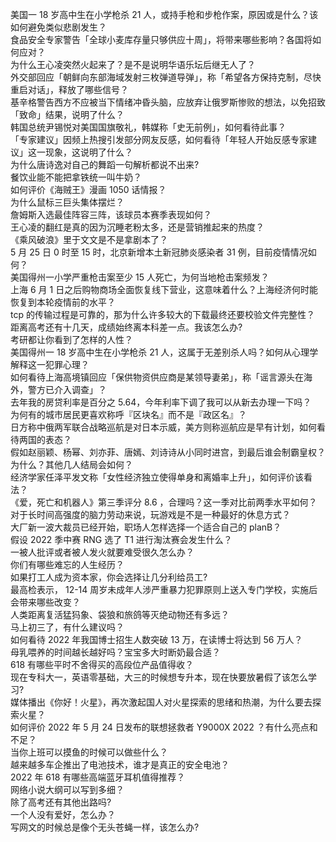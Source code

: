 美国一 18 岁高中生在小学枪杀 21 人，或持手枪和步枪作案，原因或是什么？该如何避免类似悲剧发生？  
食品安全专家警告「全球小麦库存量只够供应十周」，将带来哪些影响？各国将如何应对？  
为什么王心凌突然火起来了？是不是说明华语乐坛后继无人了？  
外交部回应「朝鲜向东部海域发射三枚弹道导弹」，称「希望各方保持克制，尽快重启对话」，释放了哪些信号？  
基辛格警告西方不应被当下情绪冲昏头脑，应放弃让俄罗斯惨败的想法，以免招致「致命」结果，说明了什么？  
韩国总统尹锡悦对美国国旗敬礼，韩媒称「史无前例」，如何看待此事？  
「专家建议」因频上热搜引发部分网友反感，如何看待「年轻人开始反感专家建议」这一现象，这说明了什么？  
为什么唐诗逸对自己的舞蹈一句解析都说不出来?  
餐饮业能不能把拿铁统一叫牛奶？  
如何评价《海贼王》漫画 1050 话情报？  
为什么鼠标三巨头集体摆烂？  
詹姆斯入选最佳阵容三阵，该球员本赛季表现如何？  
王心凌的翻红是真的因为沉睡老粉太多，还是营销推起来的热度？  
《乘风破浪》里于文文是不是拿剧本了？  
5 月 25 日 0 时至 15 时，北京新增本土新冠肺炎感染者 31 例，目前疫情情况如何？  
美国得州一小学严重枪击案至少 15 人死亡，为何当地枪击案频发？  
上海 6 月 1 日之后购物商场全面恢复线下营业，这意味着什么？上海经济何时能恢复到本轮疫情前的水平？  
tcp 的传输过程是可靠的，那为什么许多较大的下载最终还要校验文件完整性？  
距离高考还有十几天，成绩始终离本科差一点。我该怎么办?  
考研都让你看到了怎样的人性？  
美国得州一 18 岁高中生在小学枪杀 21 人，这属于无差别杀人吗？如何从心理学解释这一犯罪心理？  
如何看待上海高境镇回应「保供物资供应商是某领导妻弟」，称「谣言源头在海外，警方已介入调查」？  
去年我的房贷利率是百分之 5.64，今年利率下调了我可以从新去办理一下吗？  
为何有的城市居民更喜欢称呼『区块名』而不是『政区名』？  
日方称中俄两军联合战略巡航是对日本示威，美方则称巡航应是早有计划，如何看待两国的表态？  
假如赵丽颖、杨幂、刘亦菲、唐嫣、刘诗诗从小同时进宫，到最后谁会制霸皇权？为什么？其他几人结局会如何？  
经济学家任泽平发文称「女性经济独立使得单身和离婚率上升」，如何评价该看法？  
《爱，死亡和机器人》第三季评分 8.6 ，合理吗？这一季对比前两季水平如何？  
对于长时间高强度的脑力劳动来说，玩游戏是不是一种最好的休息方式？  
大厂新一波大裁员已经开始，职场人怎样选择一个适合自己的 planB？  
假设 2022 季中赛 RNG 选了 T1 进行淘汰赛会发生什么？  
一被人批评或者被人发火就要难受很久怎么办？  
你们有哪些难忘的人生经历？  
如果打工人成为资本家，你会选择让几分利给员工?  
最高检表示， 12-14 周岁未成年人涉严重暴力犯罪原则上送入专门学校，实施后会带来哪些改变？  
人类距离复活猛犸象、袋狼和旅鸽等灭绝动物还有多远？  
马上初三了，有什么建议吗？  
如何看待 2022 年我国博士招生人数突破 13 万，在读博士将达到 56 万人？  
母乳喂养的时间越长越好吗？宝宝多大时断奶最合适？  
618 有哪些平时不舍得买的高段位产品值得收？  
现在专科大一，英语零基础，大三的时候想专升本，现在快要放暑假了该怎么学习?  
媒体播出《你好！火星》，再次激起国人对火星探索的思绪和热潮，为什么要去探索火星？  
如何评价 2022 年 5 月 24 日发布的联想拯救者 Y9000X 2022 ？有什么亮点和不足？  
当你上班可以摸鱼的时候可以做些什么？  
越来越多车企推出了电池技术，谁才是真正的安全电池？  
2022 年 618 有哪些高端蓝牙耳机值得推荐？  
网络小说大纲可以写到多细？  
除了高考还有其他出路吗?  
一个人没有爱好，怎么办？  
写网文的时候总是像个无头苍蝇一样，该怎么办?  

